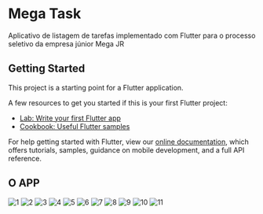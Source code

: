 # Mega Task

Aplicativo de listagem de tarefas implementado com Flutter para o processo seletivo da empresa júnior Mega JR

## Getting Started

This project is a starting point for a Flutter application.

A few resources to get you started if this is your first Flutter project:

- [Lab: Write your first Flutter app](https://flutter.dev/docs/get-started/codelab)
- [Cookbook: Useful Flutter samples](https://flutter.dev/docs/cookbook)

For help getting started with Flutter, view our
[online documentation](https://flutter.dev/docs), which offers tutorials,
samples, guidance on mobile development, and a full API reference.


## O APP
![1](https://user-images.githubusercontent.com/61920285/82169195-bbb1ef80-988e-11ea-97c6-b1190a37044a.png)
![2](https://user-images.githubusercontent.com/61920285/82169486-a2f60980-988f-11ea-925b-39d439cabdfe.png)
![3](https://user-images.githubusercontent.com/61920285/82169489-a6899080-988f-11ea-9d69-6edea5ba086c.png)
![4](https://user-images.githubusercontent.com/61920285/82169493-a8ebea80-988f-11ea-8e6c-22758d363850.png)
![5](https://user-images.githubusercontent.com/61920285/82169498-abe6db00-988f-11ea-937d-903b026db301.png)
![6](https://user-images.githubusercontent.com/61920285/82169502-aee1cb80-988f-11ea-9a22-116b82d64464.png)
![7](https://user-images.githubusercontent.com/61920285/82169506-b0ab8f00-988f-11ea-9b5d-ba37b9d53518.png)
![8](https://user-images.githubusercontent.com/61920285/82169510-b1dcbc00-988f-11ea-8a89-f496cbc1f744.png)
![9](https://user-images.githubusercontent.com/61920285/82169514-b3a67f80-988f-11ea-92ec-c684456dd759.png)
![10](https://user-images.githubusercontent.com/61920285/82169520-b4d7ac80-988f-11ea-8e6c-9779b631b642.png)
![11](https://user-images.githubusercontent.com/61920285/82169523-b86b3380-988f-11ea-9207-7aa987b4b0b5.png)
